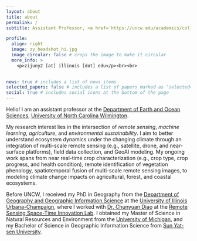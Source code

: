 ```yaml
---
layout: about
title: about
permalink: /
subtitle: Assistant Professor, <a href='https://uncw.edu/academics/colleges/cse/departments/earth-ocean-sciences/'>University of North Carolina Wilmington</a>

profile:
  align: right
  image: zy_headshot_hi.jpg
  image_circular: false # crops the image to make it circular
  more_info: >
    <p>zijuny2 [at] illinois [dot] edu</p><br><br>
    

news: true # includes a list of news items
selected_papers: false # includes a list of papers marked as "selected={true}"
social: true # includes social icons at the bottom of the page
---
```


Hello! I am an assistant professor at the [Department of Earth and Ocean Sciences](https://uncw.edu/academics/colleges/cse/departments/earth-ocean-sciences/), [University of North Carolina Wilmington](https://uncw.edu/). 

My research interest lies in the intersection of *remote sensing*, *machine learning*, *agriculture*, and *environmental sustainability*. I aim to better understand ecosystem dynamics under the changing climate through an integration of multi-scale remote sensing (e.g., satellite, drone, and near-surface platforms), field data collection, and GeoAI modeling. My ongoing work spans from near real-time crop characterization (e.g., crop type, crop progress, and health condition), remote identification of vegetation phenology, spatiotemporal fusion of multi-scale remote sensing images, to modeling climate change impacts on agricultural, forest, and coastal ecosystems. 

Before UNCW, I received my PhD in Geography from the [Department of Geography and Geographic Information Science](https://ggis.illinois.edu/) at the [University of Illinois Urbana-Champaign](https://illinois.edu), where I worked with [Dr. Chunyuan Diao](https://ggis.illinois.edu/directory/profile/chunyuan) at the [Remote Sensing Space-Time Innovation Lab](https://diaorssilab.web.illinois.edu/). I obtained my Master of Science in Natural Resources and Environment from the [University of Michigan](https://seas.umich.edu), and my Bachelor of Science in Geographic Information Science from [Sun Yat-sen University](https://gp.sysu.edu.cn/en).
